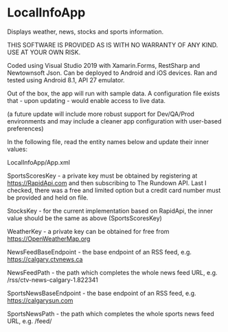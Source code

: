 # LocalInfoApp
Displays weather, news, stocks and sports information.

THIS SOFTWARE IS PROVIDED AS IS WITH NO WARRANTY OF ANY KIND. USE AT YOUR OWN RISK.

Coded using Visual Studio 2019 with Xamarin.Forms, RestSharp and Newtownsoft Json. Can be deployed to Android and iOS devices. Ran and tested using Android 8.1, API 27 emulator.

Out of the box, the app will run with sample data. A configuration file exists that - upon updating - would enable access to live data.

(a future update will include more robust support for Dev/QA/Prod environments and may include a cleaner app configuration with user-based preferences)

In the following file, read the entity names below and update their inner values:

LocalInfoApp/App.xml

SportsScoresKey - a private key must be obtained by registering at https://RapidApi.com and then subscribing to The Rundown API. Last I checked, there was a free and limited option but a credit card number must be provided and held on file.

StocksKey - for the current implementation based on RapidApi, the inner value should be the same as above (SportsScoresKey)

WeatherKey -  a private key can be obtained for free from https://OpenWeatherMap.org

NewsFeedBaseEndpoint - the base endpoint of an RSS feed, e.g. https://calgary.ctvnews.ca

NewsFeedPath - the path which completes the whole news feed URL, e.g. /rss/ctv-news-calgary-1.822341

SportsNewsBaseEndpoint - the base endpoint of an RSS feed, e.g. https://calgarysun.com

SportsNewsPath - the path which completes the whole sports news feed URL, e.g. /feed/
